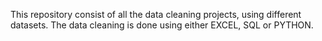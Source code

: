 This repository consist of all the data cleaning projects, using different datasets.
The data cleaning is done using either EXCEL, SQL or PYTHON.

